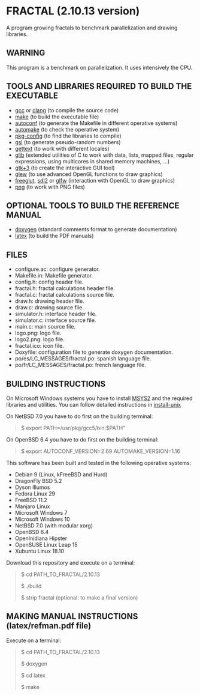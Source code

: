 FRACTAL (2.10.13 version)
=======================

A program growing fractals to benchmark parallelization and drawing libraries.

WARNING
-------

This program is a benchmark on parallelization. It uses intensively the CPU.

TOOLS AND LIBRARIES REQUIRED TO BUILD THE EXECUTABLE
----------------------------------------------------

* [gcc](https://gcc.gnu.org) or [clang](http://clang.llvm.org) (to compile the
source code)
* [make](http://www.gnu.org/software/make) (to build the executable file)
* [autoconf](http://www.gnu.org/software/autoconf) (to generate the Makefile in
different operative systems)
* [automake](http://www.gnu.org/software/automake) (to check the operative
system)
* [pkg-config](http://www.freedesktop.org/wiki/Software/pkg-config) (to find the
libraries to compile)
* [gsl](http://www.gnu.org/software/gsl) (to generate pseudo-random numbers)
* [gettext](http://www.gnu.org/software/gettext) (to work with different
locales)
* [glib](https://developer.gnome.org/glib) (extended utilities of C to work with
data, lists, mapped files, regular expressions, using multicores in shared
memory machines, ...)
* [gtk+3](http://www.gtk.org) (to create the interactive GUI tool)
* [glew](http://glew.sourceforge.net) (to use advanced OpenGL functions to draw
graphics)
* [freeglut](http://freeglut.sourceforge.net), [sdl2](https://www.libsdl.org) or
[glfw](http://www.glfw.org) (interaction with OpenGL to draw graphics)
* [png](http://www.libpng.org) (to work with PNG files)

OPTIONAL TOOLS TO BUILD THE REFERENCE MANUAL
--------------------------------------------

* [doxygen](http://www.stack.nl/~dimitri/doxygen) (standard comments format to
generate documentation)
* [latex](https://www.latex-project.org/) (to build the PDF manuals)

FILES
-----

* configure.ac: configure generator.
* Makefile.in: Makefile generator.
* config.h: config header file.
* fractal.h: fractal calculations header file.
* fractal.c: fractal calculations source file.
* draw.h: drawing header file.
* draw.c: drawing source file.
* simulator.h: interface header file.
* simulator.c: interface source file.
* main.c: main source file.
* logo.png: logo file.
* logo2.png: logo file.
* fractal.ico: icon file.
* Doxyfile: configuration file to generate doxygen documentation.
* po/es/LC\_MESSAGES/fractal.po: spanish language file.
* po/fr/LC\_MESSAGES/fractal.po: french language file.

BUILDING INSTRUCTIONS
---------------------

On Microsoft Windows systems you have to install
[MSYS2](http://sourceforge.net/projects/msys2) and the required
libraries and utilities. You can follow detailed instructions in
[install-unix](https://github.com/jburguete/install-unix/blob/master/tutorial.pdf)

On NetBSD 7.0 you have to do first on the building terminal:
> $ export PATH=/usr/pkg/gcc5/bin:$PATH"

On OpenBSD 6.4 you have to do first on the building terminal:
> $ export AUTOCONF_VERSION=2.69 AUTOMAKE_VERSION=1.16

This software has been built and tested in the following operative systems:
* Debian 9 (Linux, kFreeBSD and Hurd)
* DragonFly BSD 5.2
* Dyson Illumos
* Fedora Linux 29
* FreeBSD 11.2
* Manjaro Linux
* Microsoft Windows 7
* Microsoft Windows 10
* NetBSD 7.0 (with modular xorg)
* OpenBSD 6.4
* OpenInidiana Hipster
* OpenSUSE Linux Leap 15
* Xubuntu Linux 18.10

Download this repository and execute on a terminal:
> $ cd PATH\_TO\_FRACTAL/2.10.13
>
> $ ./build
>
> $ strip fractal (optional: to make a final version)

MAKING MANUAL INSTRUCTIONS (latex/refman.pdf file)
--------------------------------------------------

Execute on a terminal:
> $ cd PATH\_TO\_FRACTAL/2.10.13
>
> $ doxygen
>
> $ cd latex
>
> $ make
